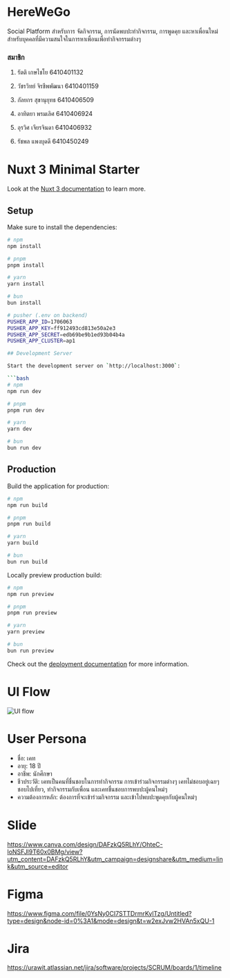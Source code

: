
# HereWeGo
Social Platform สำหรับการ จัดกิจกรรม, การนัดพบปะทำกิจกรรม, การพูดคุย และหาเพื่อนใหม่สำหรับบุคคลที่มีความสนใจในการหาเพื่อนเพื่อทำกิจกรรมต่างๆ 
### สมาชิก
1. รัตติ เกษไชโย  6410401132

2. วัชรวิทย์ จิรชีพพัฒนา  6410401159

3. กัลยกร สุขานุยุทธ  6410406509

4. อาทิตยา พรมเลิศ  6410406924

5. อุรวิศ เจียรจินดา  6410406932

6. รัชพล แพงบุดดี  6410450249




# Nuxt 3 Minimal Starter

Look at the [Nuxt 3 documentation](https://nuxt.com/docs/getting-started/introduction) to learn more.

## Setup

Make sure to install the dependencies:

```bash
# npm
npm install

# pnpm
pnpm install

# yarn
yarn install

# bun
bun install

# pusher (.env on backend)
PUSHER_APP_ID=1706063
PUSHER_APP_KEY=ff912493cd813e50a2e3
PUSHER_APP_SECRET=edb69be9b1ed93b04b4a
PUSHER_APP_CLUSTER=ap1

## Development Server

Start the development server on `http://localhost:3000`:

```bash
# npm
npm run dev

# pnpm
pnpm run dev

# yarn
yarn dev

# bun
bun run dev
```

## Production

Build the application for production:

```bash
# npm
npm run build

# pnpm
pnpm run build

# yarn
yarn build

# bun
bun run build
```

Locally preview production build:

```bash
# npm
npm run preview

# pnpm
pnpm run preview

# yarn
yarn preview

# bun
bun run preview
```

Check out the [deployment documentation](https://nuxt.com/docs/getting-started/deployment) for more information.

# UI Flow
![UI flow](image.png)

# User Persona
* ชื่อ: เคท
* อายุ: 18 ปี
* อาชีพ: นักศึกษา
* ชีวประวัติ: เคทเป็นคนที่ชื่นชอบในการทำกิจกรรม การเข้าร่วมกิจกรรมต่างๆ เคทไม่ชอบอยู่เฉยๆ ชอบไปเที่ยว, ทำกิจกรรมกับเพื่อน และเคทชื่นชอบการพบปะผู้คนใหม่ๆ 
* ความต้องการหลัก: ต้องการที่จะเข้าร่วมกิจกรรม และเข้าไปพบปะพูดคุยกับผู้คนใหม่ๆ


# Slide
https://www.canva.com/design/DAFzkQ5RLhY/OhteC-loNSFJl9T60x0BMg/view?utm_content=DAFzkQ5RLhY&utm_campaign=designshare&utm_medium=link&utm_source=editor 

# Figma
https://www.figma.com/file/0YsNy0CI7STTDrmrKylTzg/Untitled?type=design&node-id=0%3A1&mode=design&t=w2exJvw2HVAn5xQU-1

# Jira
https://urawit.atlassian.net/jira/software/projects/SCRUM/boards/1/timeline


